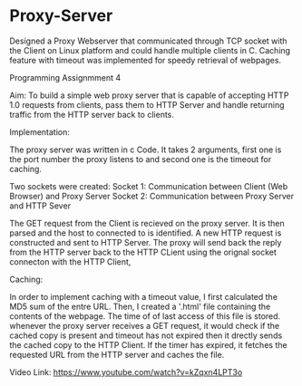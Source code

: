 # Proxy-Server
Designed a Proxy Webserver that communicated through TCP socket with the Client on Linux platform and could handle multiple clients in C. Caching feature with timeout was implemented for speedy retrieval of webpages.

Programming Assignmment 4

Aim: To build a simple web proxy server that is capable of accepting HTTP 1.0 requests from clients, 
     pass them to HTTP Server and handle returning traffic from the HTTP server back to clients.

Implementation:

The proxy server was written in c Code. It takes 2 arguments, first one is the port number the proxy 
listens to and second one is the timeout for caching.

Two sockets were created:
Socket 1: Communication between Client (Web Browser) and Proxy Server
Socket 2: Communication between Proxy Server and HTTP Sever

The GET request from the Client is recieved on the proxy server. It is then parsed and the host to 
connected to is identified. A new HTTP request is constructed and sent to HTTP Server. The proxy will
send back the reply from the HTTP server back to the HTTP CLient using the orignal socket connecton 
with the HTTP Client,

Caching:

In order to implement caching with a timeout value, I first calculated the MD5 sum of the entre URL.
Then, I created a '.html' file containing the contents of the webpage. The time of of last access of 
this file is stored. whenever the proxy server receives a GET request, it would check if the cached
copy is present and timeout has not expired then it drectly sends the cached copy to the HTTP Client.
If the timer has expired, it fetches the requested URL from the HTTP server and caches the file. 

Video Link: https://www.youtube.com/watch?v=kZqxn4LPT3o

